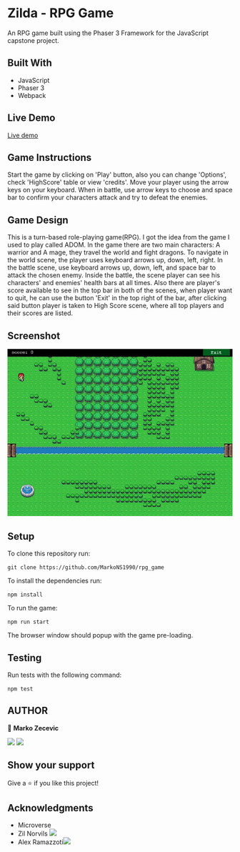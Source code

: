 # Zilda - RPG Game

An RPG game built using the Phaser 3 Framework for the JavaScript capstone project.

## Built With

- JavaScript
- Phaser 3
- Webpack

## Live Demo

[Live demo](https://zilton7.github.io/zilda-rpg/)

## Game Instructions

Start the game by clicking on 'Play' button,
also you can change 'Options', check 'HighScore' table
or view 'credits'.
Move your player using the arrow keys on your keyboard.
When in battle, use arrow keys to choose and space bar to confirm your characters attack and
try to defeat the enemies.

## Game Design

This is a turn-based role-playing game(RPG). I got the idea from the game I used to play called ADOM.
In the game there are two main characters: A warrior and A mage, they travel the world and fight dragons.
To navigate in the world scene, the player uses keyboard arrows up, down, left, right.
In the battle scene, use keyboard arrows up, down, left, and space bar to attack the chosen enemy. Inside the battle, the scene player can see his characters' and enemies' health bars at all times.
Also there are player's score available to see in the top bar in both of the scenes, when player want to quit, he can use the button 'Exit' in the top right of the bar, after clicking said button player is taken to High Score scene, where all top players and their scores are listed.

## Screenshot

![](./ss.JPG)

## Setup

To clone this repository run:

```
git clone https://github.com/MarkoNS1990/rpg_game
```

To install the dependencies run:

```
npm install
```

To run the game:

```
npm run start
```

The browser window should popup with the game pre-loading.

## Testing

Run tests with the following command:

```
npm test
```

## AUTHOR

👤 **Marko Zecevic**

[![](https://img.shields.io/badge/GitHub-100000?style=for-the-badge&logo=github&logoColor=white)](https://github.com/MarkoNS1990)
[![](https://img.shields.io/badge/LinkedIn-0077B5?style=for-the-badge&logo=linkedin&logoColor=white)](https://www.linkedin.com/in/zecevicmarko/)

## Show your support

Give a ⭐️ if you like this project!

## Acknowledgments

- Microverse
- Zil Norvils [![](https://img.shields.io/badge/GitHub-100000?style=for-the-badge&logo=github&logoColor=white)](https://github.com/zilton7)
- Alex Ramazzoti[![](https://img.shields.io/badge/GitHub-100000?style=for-the-badge&logo=github&logoColor=white)](https://github.com/rammazzoti2000)

